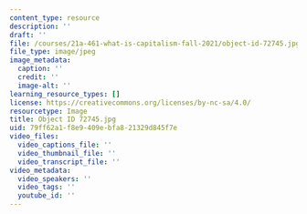```yaml
---
content_type: resource
description: ''
draft: ''
file: /courses/21a-461-what-is-capitalism-fall-2021/object-id-72745.jpg
file_type: image/jpeg
image_metadata:
  caption: ''
  credit: ''
  image-alt: ''
learning_resource_types: []
license: https://creativecommons.org/licenses/by-nc-sa/4.0/
resourcetype: Image
title: Object ID 72745.jpg
uid: 79ff62a1-f8e9-409e-bfa8-21329d845f7e
video_files:
  video_captions_file: ''
  video_thumbnail_file: ''
  video_transcript_file: ''
video_metadata:
  video_speakers: ''
  video_tags: ''
  youtube_id: ''
---
```

